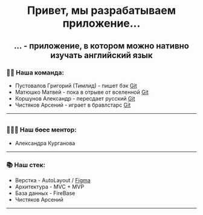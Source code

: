 <h1 align="center">Привет, мы разрабатываем приложение...</h1>
<h2 align="center">... - приложение, в котором можно нативно изучать английский язык</h2>
<h3>🤹‍♂️ Наша команда:</h3>
<ul>
  <li>Пустовалов Григорий (Тимлид) - пишет бэк <a href="https://github.com/gp8stvlv">Git</a></li>
  <li>Матюшко Матвей - пока в отрыве от вселенной <a href="https://github.com/ma14ew">Git</a></li>
  <li>Коршунов Александр - пересдает русский <a href="https://github.com/CherryProgger">Git</a></li>
  <li>Чистяков Арсений - играет в бравлстарс <a href="https://github.com/Senyakas">Git</a></li>
</ul>
<hr>
<h6></h6>
<h3>👩🏼‍💻 Наш <s>босс</s> ментор:</h3>
<ul>
  <li>Александра Курганова</li>
</ul>
<hr>
<h3>📚 Наш стек:</h3>
<ul>
  <li>Верстка - AutoLayout / <a href="https://www.figma.com/file/wxKMX9MxF8zgmq7ZrVekZ9/Untitled?type=design&node-id=23%3A798&mode=design&t=OeAxZfH8RPsutNgd-1">Figma</a></li>
  <li>Архитектура - MVC + MVP</li>
  <li>База данных - FireBase</li>
  <li>Чистяков Арсений</li>
</ul>
<hr>
